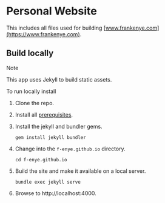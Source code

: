 # Personal Website
This includes all files used for building [www.frankenye.com](https://www.frankenye.com).

## Build locally
> [!NOTE]
> This app uses Jekyll to build static assets.

To run locally install 
1. Clone the repo.
2. Install all [prerequisites](https://jekyllrb.com/docs/installation/).
3. Install the jekyll and bundler gems.
   ```shell
   gem install jekyll bundler
   ```
4. Change into the `f-enye.github.io` directory.

   ```shell
   cd f-enye.github.io
   ```
5. Build the site and make it available on a local server.

   ```shell
   bundle exec jekyll serve
   ```
6. Browse to http://localhost:4000.
